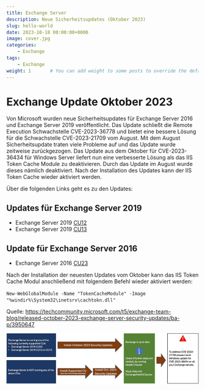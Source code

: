 ```yaml
---
title: Exchange Server
description: Neue Sicherheitsupdates (Oktober 2023)
slug: hello-world
date: 2023-10-18 00:00:00+0000
image: cover.jpg
categories:
    - Exchange
tags:
    - Exchange
weight: 1       # You can add weight to some posts to override the default sorting (date descending)
---
```


## <h1>Exchange Update Oktober 2023</h1>

Von Microsoft wurden neue Sicherheitsupdates für Exchange Server 2016 und Exchange Server 2019 veröffentlicht. Das Update schließt die Remote Execution Schwachstelle CVE-2023-36778 und bietet eine bessere Lösung für die Schwachstelle CVE-2023-21709 vom August. Mit dem August Sicherheitsupdate traten viele Probleme auf und das Update wurde zeitweise zurückgezogen. Das Update aus dem Oktober für CVE-2023-36434 für Windows Server liefert nun eine verbesserte Lösung als das IIS Token Cache Module zu deaktivieren. Durch das Update im August wurde dieses nämlich deaktiviert. Nach der Installation des Updates kann der IIS Token Cache wieder aktiviert werden.

Über die folgenden Links geht es zu den Updates:

## <h2>Updates für Exchange Server 2019</h2>

- Exchange Server 2019 [CU12](https://www.microsoft.com/en-us/download/details.aspx?id=105638) 
- Exchange Server 2019 [CU13](https://www.microsoft.com/en-us/download/details.aspx?id=105637)

## <h2>Update für Exchange Server 2016</h2>

- Exchange Server 2016 [CU23](https://www.microsoft.com/en-us/download/details.aspx?id=105639)

Nach der Installation der neuesten Updates vom Oktober kann das IIS Token Cache Modul anschließend mit folgendem Befehl wieder aktiviert werden:

	
`New-WebGlobalModule -Name "TokenCacheModule" -Image "%windir%\System32\inetsrv\cachtokn.dll"`


Quelle: https://techcommunity.microsoft.com/t5/exchange-team-blog/released-october-2023-exchange-server-security-updates/ba-p/3950647

![Update Pfad](exchange_october_2023_update_upgrade_path.jpg)
